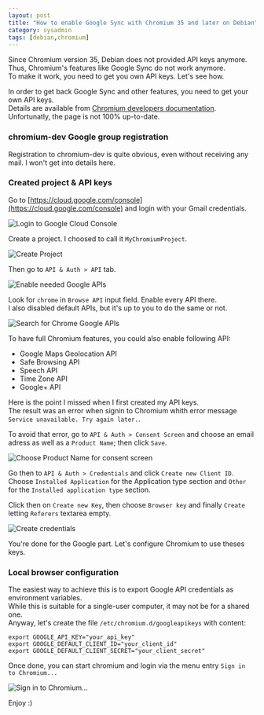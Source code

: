 ```yaml
---
layout: post
title: "How to enable Google Sync with Chromium 35 and later on Debian"
category: sysadmin
tags: [debian,chromium]
---
```


Since Chromium version 35, Debian does not provided API keys anymore. Thus, Chromium's features like Google Sync do not work anymore.  
To make it work, you need to get you own API keys. Let's see how.

In order to get back Google Sync and other features, you need to get your own API keys.  
Details are available from [Chromium developers documentation](http://www.chromium.org/developers/how-tos/api-keys). Unfortunatly, the page is not 100% up-to-date.

### chromium-dev Google group registration

Registration to chromium-dev is quite obvious, even without receiving any mail. I won't get into details here.

### Created project & API keys

Go to [https://cloud.google.com/console](https://cloud.google.com/console) and login with your Gmail credentials.

![Login to Google Cloud Console](//medias.jbfavre.org/blog-notes/Google-API-step1.png)

Create a project. I choosed to call it `MyChromiumProject`.

![Create Project](//medias.jbfavre.org/blog-notes/Google-API-step2.png)

Then go to `API & Auth > API` tab.

![Enable needed Google APIs](//medias.jbfavre.org/blog-notes/Google-API-step3.png)

Look for `chrome` in `Browse API` input field. Enable every API there.  
I also disabled default APIs, but it's up to you to do the same or not.

![Search for Chrome Google APIs](//medias.jbfavre.org/blog-notes/Google-API-step4.png)

To have full Chromium features, you could also enable following API:

- Google Maps Geolocation API
- Safe Browsing API
- Speech API
- Time Zone API
- Google+ API

Here is the point I missed when I first created my API keys.  
The result was an error when signin to Chromium whith error message `Service unavailable. Try again later.`.

To avoid that error, go to `API & Auth > Consent Screen` and choose an email adress as well as a `Product Name`; then click `Save`.

![Choose Product Name for consent screen](//medias.jbfavre.org/blog-notes/Google-API-step5.png)

Go then to `API & Auth > Credentials` and click `Create new Client ID`.  
Choose `Installed Application` for the Application type section and `Other` for the `Installed application type` section.

Click then on `Create new Key`, then choose `Browser key` and finally `Create` letting `Referers` textarea empty.

![Create credentials](//medias.jbfavre.org/blog-notes/Google-API-step6.png)

You're done for the Google part. Let's configure Chromium to use theses keys.

### Local browser configuration

The easiest way to achieve this is to export Google API credentials as environment variables.  
While this is suitable for a single-user computer, it may not be for a shared one.  
Anyway, let's create the file `/etc/chromium.d/googleapikeys` with content:

    export GOOGLE_API_KEY="your_api_key"
    export GOOGLE_DEFAULT_CLIENT_ID="your_client_id"
    export GOOGLE_DEFAULT_CLIENT_SECRET="your_client_secret"

Once done, you can start chromium and login via the menu entry `Sign in to Chromium...`

![Sign in to Chromium...](//medias.jbfavre.org/blog-notes/Google-API-step7.png)

Enjoy :)
